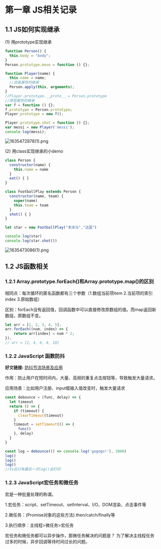 # 第一章 JS相关记录 

## 1.1 JS如何实现继承

(1) 用prototype实现继承

```js
function Person() {
  this.body = "body";
}
Person.prototype.move = function () {};

function Player(name) {
  this.name = name;
  //自身属性的继承
  Person.apply(this, arguments);
}
//Player.prototype.__proto__ = Person.prototype
//原型属性的继承
var f = function () {};
f.prototype = Person.prototype;
Player.prototype = new f();

Player.prototype.shot = function () {};
var messi = new Player('messi');
console.log(messi);
```

![1635472978(1).png](https://p1-juejin.byteimg.com/tos-cn-i-k3u1fbpfcp/10a59c9c3d2a4088a829563ccb152e03~tplv-k3u1fbpfcp-watermark.image?)


(2) 用class实现继承的小demo


```js
class Person {
  constructor(name) {
    this.name = name
  }
  eat() { }
}

class FootballPlay extends Person {
  constructor(name, team) {
    super(name)
    this.team = team
  }
  shot() { }
}

let star = new FootballPlay("本泽马","法国")

console.log(star)
console.log(star.shot())
```

![1635473086(1).png](https://p9-juejin.byteimg.com/tos-cn-i-k3u1fbpfcp/65b300ac4409458bbb554d1f3758fd23~tplv-k3u1fbpfcp-watermark.image?)


## 1.2 JS函数相关

### 1.2.1 Array.prototype.forEach()和Array.prototype.map()的区别
相同点：每次循环的匿名函数都有三个参数（1.数组当前项item 2.当前项的索引index 3.原始数组）

区别：forEach没有返回值，回调函数中可以直接修改原数组的值。而map返回新数组，原数组不变。
```js
let arr = [1, 2, 3, 4, 5];
arr.forEach((num, index) => {
    return arr[index] = num * 2;
});
// arr = [2, 4, 6, 8, 10]
```

### 1.2.2 JavaScript 函数防抖

**好文链接:** [防抖节流场景及应用](https://mp.weixin.qq.com/s/XzqwfdG4-whUaAxxnXITmg)

作用：防止用户在短时间内，大量、高频的重复点击按钮等，导致触发大量请求。

应用场景：比如用户注册、input框输入值改变时，触发大量请求

```js
const debounce = (func, delay) => {
  let timeout
  return () => {
    if (timeout) {
      clearTimeout(timeout)
    }
    timeout = setTimeout(() => {
      func()
    }, delay)
  }
}

const log = debounce(() => console.log('gogogo!'), 3000)
log()
log()
log()
//3s后只有最后一次log()会打印
```

### 1.2.3 JavaScript宏任务和微任务
宏是一种批量处理的称谓。

1.宏任务：script、setTimeout、setInterval、I/O、DOM渲染、点击事件等

2.微任务：(Promise对象的这些方法).then/catch/finally等

3.执行顺序：主线程>微任务>宏任务

宏任务和微任务都可以异步操作，那微任务解决的问题是？
为了解决主线程任务过多的时候，异步回调等待时间过长的问题。




